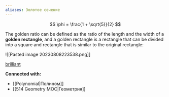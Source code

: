 ```yaml
---
aliases: Золотое сечение
---
```


$$
\phi = \frac{1 + \sqrt{5}}{2}
$$

The golden ratio can be defined as the ratio of the length and the width of a **golden rectangle**, and a golden rectangle is a rectangle that can be divided into a square and rectangle that is similar to the original rectangle:

![[Pasted image 20230808223538.png]]












[brilliant](https://brilliant.org/courses/complex-algebra/polynomials-6/the-golden-ratio/1/)


**Connected with:**
- [[Polynomial|Полином]]
- [[514 Geometry MOC|Геометрия]]



